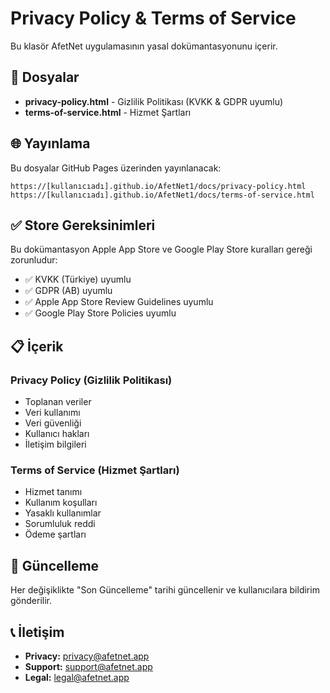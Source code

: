 # Privacy Policy & Terms of Service

Bu klasör AfetNet uygulamasının yasal dokümantasyonunu içerir.

## 📄 Dosyalar

- **privacy-policy.html** - Gizlilik Politikası (KVKK & GDPR uyumlu)
- **terms-of-service.html** - Hizmet Şartları

## 🌐 Yayınlama

Bu dosyalar GitHub Pages üzerinden yayınlanacak:

```
https://[kullanıcıadı].github.io/AfetNet1/docs/privacy-policy.html
https://[kullanıcıadı].github.io/AfetNet1/docs/terms-of-service.html
```

## ✅ Store Gereksinimleri

Bu dokümantasyon Apple App Store ve Google Play Store kuralları gereği zorunludur:

- ✅ KVKK (Türkiye) uyumlu
- ✅ GDPR (AB) uyumlu  
- ✅ Apple App Store Review Guidelines uyumlu
- ✅ Google Play Store Policies uyumlu

## 📋 İçerik

### Privacy Policy (Gizlilik Politikası)
- Toplanan veriler
- Veri kullanımı
- Veri güvenliği
- Kullanıcı hakları
- İletişim bilgileri

### Terms of Service (Hizmet Şartları)
- Hizmet tanımı
- Kullanım koşulları
- Yasaklı kullanımlar
- Sorumluluk reddi
- Ödeme şartları

## 🔄 Güncelleme

Her değişiklikte "Son Güncelleme" tarihi güncellenir ve kullanıcılara bildirim gönderilir.

## 📞 İletişim

- **Privacy:** privacy@afetnet.app
- **Support:** support@afetnet.app
- **Legal:** legal@afetnet.app

